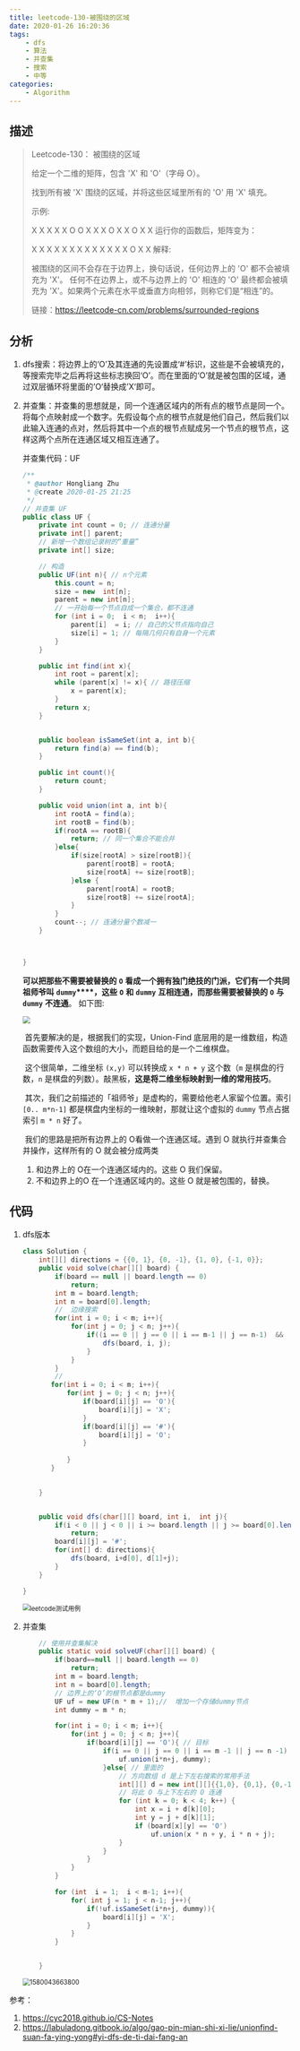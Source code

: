 ```yaml
---
title: leetcode-130-被围绕的区域
date: 2020-01-26 16:20:36
tags:
	- dfs
	- 算法
	- 并查集
	- 搜索
	- 中等
categories:
	- Algorithm
---
```


## 描述

> Leetcode-130： 被围绕的区域
>
> 给定一个二维的矩阵，包含 'X' 和 'O'（字母 O）。
>
> 找到所有被 'X' 围绕的区域，并将这些区域里所有的 'O' 用 'X' 填充。
>
> 示例:
>
> X X X X
> X O O X
> X X O X
> X O X X
> 运行你的函数后，矩阵变为：
>
> X X X X
> X X X X
> X X X X
> X O X X
> 解释:
>
> 被围绕的区间不会存在于边界上，换句话说，任何边界上的 'O' 都不会被填充为 'X'。 任何不在边界上，或不与边界上的 'O' 相连的 'O' 最终都会被填充为 'X'。如果两个元素在水平或垂直方向相邻，则称它们是“相连”的。
>
> 链接：https://leetcode-cn.com/problems/surrounded-regions
>
> 



## 分析

1. dfs搜索：将边界上的‘O’及其连通的先设置成‘#’标识，这些是不会被填充的，等搜索完毕之后再将这些标志换回‘O’。而在里面的‘O’就是被包围的区域，通过双层循环将里面的’O‘替换成’X‘即可。

2. 并查集：并查集的思想就是，同一个连通区域内的所有点的根节点是同一个。将每个点映射成一个数字。先假设每个点的根节点就是他们自己，然后我们以此输入连通的点对，然后将其中一个点的根节点赋成另一个节点的根节点，这样这两个点所在连通区域又相互连通了。

   并查集代码：UF

   ```java
   /**
    * @author Hongliang Zhu
    * @create 2020-01-25 21:25
    */
   // 并查集 UF
   public class UF {
       private int count = 0; // 连通分量
       private int[] parent;
       // 新增一个数组记录树的“重量”
       private int[] size;
   
       // 构造
       public UF(int n){ // n个元素
           this.count = n;
           size = new  int[n];
           parent = new int[n];
           // 一开始每一个节点自成一个集合，都不连通
           for (int i = 0;  i < n;  i++){
               parent[i]  = i; // 自己的父节点指向自己
               size[i] = 1; // 每隔几何只有自身一个元素
           }
       }
   
       public int find(int x){
           int root = parent[x];
           while (parent[x] != x){ // 路径压缩
               x = parent[x];
           }
           return x;
       }
   
   
       public boolean isSameSet(int a, int b){
           return find(a) == find(b);
       }
   
       public int count(){
           return count;
       }
   
       public void union(int a, int b){
           int rootA = find(a);
           int rootB = find(b);
           if(rootA == rootB){
               return; // 同一个集合不能合并
           }else{
               if(size[rootA] > size[rootB]){
                   parent[rootB] = rootA;
                   size[rootA] += size[rootB];
               }else {
                   parent[rootA] = rootB;
                   size[rootB] += size[rootA];
               }
           }
           count--; // 连通分量个数减一
       }
   
   
   
   }
   ```

    **可以把那些不需要被替换的** **`O`** **看成一个拥有独门绝技的门派，它们有一个共同祖师爷叫** **`dummy`****，这些** **`O`** **和** **`dummy`** **互相连通，而那些需要被替换的** **`O`** **与** **`dummy`** **不连通**。 如下图:

   <img src="leetcode-130-被围绕的区域/1580027256551.png" style="zoom:80%;" />

   

   ​		首先要解决的是，根据我们的实现，Union-Find 底层用的是一维数组，构造函数需要传入这个数组的大小，而题目给的是一个二维棋盘。

   ​		这个很简单，二维坐标 `(x,y)` 可以转换成 `x * n + y` 这个数（`m` 是棋盘的行数，`n` 是棋盘的列数）。敲黑板，**这是将二维坐标映射到一维的常用技巧**。

   ​		其次，我们之前描述的「祖师爷」是虚构的，需要给他老人家留个位置。索引 `[0.. m*n-1]` 都是棋盘内坐标的一维映射，那就让这个虚拟的 `dummy` 节点占据索引 `m * n` 好了。

   ​		我们的思路是把所有边界上的 O看做一个连通区域。遇到 O 就执行并查集合并操作，这样所有的 O 就会被分成两类

   1. 和边界上的 O在一个连通区域内的。这些 O 我们保留。
   2. 不和边界上的O 在一个连通区域内的。这些 O 就是被包围的，替换。



## 代码

1. dfs版本

   ```java
   class Solution {
       int[][] directions = {{0, 1}, {0, -1}, {1, 0}, {-1, 0}};
       public void solve(char[][] board) {
           if(board == null || board.length == 0)
               return;
           int m = board.length;
           int n = board[0].length;
           //  边缘搜索
           for(int i = 0; i < m; i++){
               for(int j = 0; j < n; j++){
                   if((i == 0 || j == 0 || i == m-1 || j == n-1)  &&  (board[i][j] == 'O')){
                       dfs(board, i, j);
                   }
               }
           }
           //
          for(int i = 0; i < m; i++){
              for(int j = 0; j < n; j++){
                  if(board[i][j] == 'O'){
                      board[i][j] = 'X';
                  }
                  if(board[i][j] == '#'){
                      board[i][j] = 'O';
                  }
                  
              }
          }
               
   
       }
   
   
       public void dfs(char[][] board, int i,  int j){
           if(i < 0 || j < 0 || i >= board.length || j >= board[0].length || board[i][j] != 'O')
               return;
           board[i][j] = '#';
           for(int[] d: directions){
               dfs(board, i+d[0], d[1]+j);
           }
       }
   
   }
   ```

   <img src="leetcode-130-被围绕的区域/1580027995406.png" alt="leetcode测试用例" style="zoom:80%;" align = "center" />

2. 并查集

   ```java
       // 使用并查集解决
       public static void solveUF(char[][] board) {
           if(board==null || board.length == 0)
               return;
           int m = board.length;
           int n = board[0].length;
           // 边界上的‘O’的根节点都是dummy
           UF uf = new UF(n * m + 1);//  增加一个存储dummy节点
           int dummy = m * n;
   
           for(int i = 0; i < m; i++){
               for(int j = 0; j < n; j++){
                   if(board[i][j] == 'O'){ // 目标
                       if(i == 0 || j == 0 || i == m -1 || j == n -1) { // 如果是边界上的'O'， 与dummy合并
                           uf.union(i*n+j, dummy);
                       }else{ // 里面的
                           // 方向数组 d 是上下左右搜索的常用手法
                           int[][] d = new int[][]{{1,0}, {0,1}, {0,-1}, {-1,0}};
                           // 将此 O 与上下左右的 O 连通
                           for (int k = 0; k < 4; k++) {
                               int x = i + d[k][0];
                               int y = j + d[k][1];
                               if (board[x][y] == 'O')
                                   uf.union(x * n + y, i * n + j);
                           }
                       }
                   }
               }
           }
   
           for (int  i = 1;  i < m-1; i++){
               for( int j = 1; j < n-1; j++){
                   if(!uf.isSameSet(i*n+j, dummy)){
                       board[i][j] = 'X';
                   }
               }
           }
   
   
       }
   
   ```

   <img src="leetcode-130-被围绕的区域/1580043663800.png" alt="1580043663800" style="zoom:80%;" align="center"/>

参考：

1.  https://cyc2018.github.io/CS-Notes
2.  https://labuladong.gitbook.io/algo/gao-pin-mian-shi-xi-lie/unionfind-suan-fa-ying-yong#yi-dfs-de-ti-dai-fang-an 

